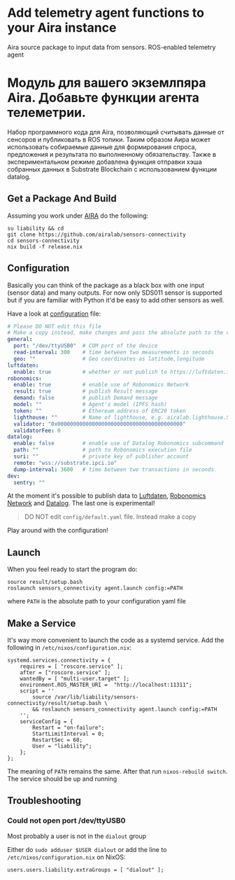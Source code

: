 # Add telemetry agent functions to your Aira instance  
Aira source package to input data from sensors. ROS-enabled telemetry agent

# Модуль для вашего экземлпяра Aira. Добавьте функции агента телеметрии.
Набор программного кода для Aira, позволяющий считывать данные от сенсоров и публиковать в ROS топики. Таким образом Аира может использовать собираемые данные для формирования спроса, предложения и результата по выполненному обязательству. Также в экспериментальном режиме добавлена функция отправки хэша собранных данных в Substrate Blockchain с использованием функции datalog.  

## Get a Package And Build

Assuming you work under [AIRA](https://wiki.robonomics.network/docs/aira-installation-on-vb/) do the following:

```
su liability && cd
git clone https://github.com/airalab/sensors-connectivity
cd sensors-connectivity
nix build -f release.nix
```

## Configuration

Basically you can think of the package as a black box with one input (sensor data) and many outputs.
For now only SDS011 sensor is supported but if you are familiar with Python it'd be easy to add other sensors as well.

Have a look at [configuration](config/default.yaml) file:

```yaml
# Please DO NOT edit this file
# Make a copy instead, make changes and pass the absolute path to the copy in arguments
general:
  port: "/dev/ttyUSB0"  # COM port of the device
  read-interval: 300    # time between two measurements in seconds
  geo: ""               # Geo coordinates as latitude,longitude
luftdaten:
  enable: true          # whether or not publish to https://luftdaten.info/
robonomics:
  enable: true          # enable use of Robonomics Network
  result: true          # publish Result message
  demand: false         # publish Demand message
  model: ""             # Agent's model (IPFS hash)
  token: ""             # Ethereum address of ERC20 token
  lighthouse: ""        # Name of lighthouse, e.g. airalab.lighthouse.5.robonomics.eth
  validator: "0x0000000000000000000000000000000000000000"
  validatorFee: 0
datalog:
  enable: false         # enable use of Datalog Robonomics subcommand
  path: ""              # path to Robonomics execution file
  suri: ""              # private key of publisher account
  remote: "wss://substrate.ipci.io"
  dump-interval: 3600   # time between two transactions in seconds
dev:
  sentry: ""
```

At the moment it's possible to publish data to [Luftdaten](https://luftdaten.info/), [Robonomics Network](https://robonomics.network/) and [Datalog](https://github.com/airalab/robonomics).
The last one is experimental!

> DO NOT edit `config/default.yaml` file. Instead make a copy

Play around with the configuration!

## Launch

When you feel ready to start the program do:

```
source result/setup.bash
roslaunch sensors_connectivity agent.launch config:=PATH
```

where `PATH` is the absolute path to your configuration yaml file

## Make a Service

It's way more convenient to launch the code as a systemd service. Add the following in `/etc/nixos/configuration.nix`:

```
systemd.services.connectivity = {
    requires = [ "roscore.service" ];
    after = ["roscore.service" ];
    wantedBy = [ "multi-user.target" ];
    environment.ROS_MASTER_URI =  "http://localhost:11311";
    script = ''
        source /var/lib/liability/sensors-connectivity/result/setup.bash \
        && roslaunch sensors_connectivity agent.launch config:=PATH
    '';
    serviceConfig = {
        Restart = "on-failure";
        StartLimitInterval = 0;
        RestartSec = 60;
        User = "liability";
    };
};
```

The meaning of `PATH` remains the same. After that run `nixos-rebuild switch`. The service should be up and running

## Troubleshooting

### Could not open port /dev/ttyUSB0

Most probably a user is not in the `dialout` group

Either do `sudo adduser $USER dialout` or add the line to `/etc/nixos/configuration.nix` on NixOS:
```buildoutcfg
users.users.liability.extraGroups = [ "dialout" ];
``` 
